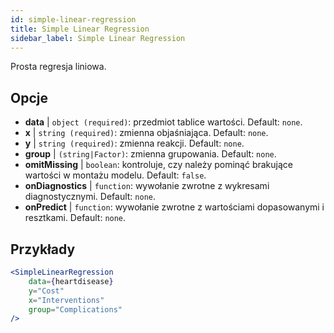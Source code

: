 ```yaml
---
id: simple-linear-regression
title: Simple Linear Regression
sidebar_label: Simple Linear Regression
---
```


Prosta regresja liniowa.

## Opcje

* __data__ | `object (required)`: przedmiot tablice wartości. Default: `none`.
* __x__ | `string (required)`: zmienna objaśniająca. Default: `none`.
* __y__ | `string (required)`: zmienna reakcji. Default: `none`.
* __group__ | `(string|Factor)`: zmienna grupowania. Default: `none`.
* __omitMissing__ | `boolean`: kontroluje, czy należy pominąć brakujące wartości w montażu modelu. Default: `false`.
* __onDiagnostics__ | `function`: wywołanie zwrotne z wykresami diagnostycznymi. Default: `none`.
* __onPredict__ | `function`: wywołanie zwrotne z wartościami dopasowanymi i resztkami. Default: `none`.


## Przykłady

```jsx live
<SimpleLinearRegression 
    data={heartdisease} 
    y="Cost"
    x="Interventions"
    group="Complications"
/>
```

